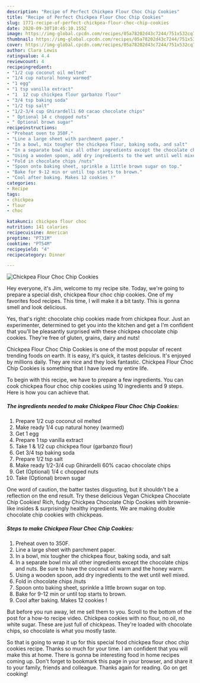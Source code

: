 ```yaml
---
description: "Recipe of Perfect Chickpea Flour Choc Chip Cookies"
title: "Recipe of Perfect Chickpea Flour Choc Chip Cookies"
slug: 1771-recipe-of-perfect-chickpea-flour-choc-chip-cookies
date: 2020-09-30T10:45:10.155Z
image: https://img-global.cpcdn.com/recipes/05a78202d43c7244/751x532cq70/chickpea-flour-choc-chip-cookies-recipe-main-photo.jpg
thumbnail: https://img-global.cpcdn.com/recipes/05a78202d43c7244/751x532cq70/chickpea-flour-choc-chip-cookies-recipe-main-photo.jpg
cover: https://img-global.cpcdn.com/recipes/05a78202d43c7244/751x532cq70/chickpea-flour-choc-chip-cookies-recipe-main-photo.jpg
author: Clara Lewis
ratingvalue: 4.4
reviewcount: 4
recipeingredient:
- "1/2 cup coconut oil melted"
- "1/4 cup natural honey warmed"
- "1 egg"
- "1 tsp vanilla extract"
- "1  12 cup chickpea flour garbanzo flour"
- "3/4 tsp baking soda"
- "1/2 tsp salt"
- "1/2-3/4 cup Ghirardelli 60 cacao chocolate chips"
- " Optional 14 c chopped nuts"
- " Optional brown sugar"
recipeinstructions:
- "Preheat oven to 350F."
- "Line a large sheet with parchment paper."
- "In a bowl, mix tougher the chickpea flour, baking soda, and salt"
- "In a separate bowl mix all other ingredients except the chocolate chips and nuts. Be sure to have the coconut oil warm and the honey warm."
- "Using a wooden spoon, add dry ingredients to the wet until well mixed."
- "Fold in chocolate chips /nuts"
- "Spoon onto baking sheet, sprinkle a little brown sugar on top."
- "Bake for 9-12 min or until top starts to brown."
- "Cool after baking. Makes 12 cookies !"
categories:
- Recipe
tags:
- chickpea
- flour
- choc

katakunci: chickpea flour choc 
nutrition: 141 calories
recipecuisine: American
preptime: "PT31M"
cooktime: "PT54M"
recipeyield: "4"
recipecategory: Dinner

---
```



![Chickpea Flour Choc Chip Cookies](https://img-global.cpcdn.com/recipes/05a78202d43c7244/751x532cq70/chickpea-flour-choc-chip-cookies-recipe-main-photo.jpg)

Hey everyone, it's Jim, welcome to my recipe site. Today, we're going to prepare a special dish, chickpea flour choc chip cookies. One of my favorites food recipes. This time, I will make it a bit tasty. This is gonna smell and look delicious.

Yes, that&#39;s right: chocolate chip cookies made from chickpea flour. Just an experimenter, determined to get you into the kitchen and get a I&#39;m confident that you&#39;ll be pleasantly surprised with these chickpea chocolate chip cookies. They&#39;re free of gluten, grains, dairy and nuts!

Chickpea Flour Choc Chip Cookies is one of the most popular of recent trending foods on earth. It is easy, it's quick, it tastes delicious. It's enjoyed by millions daily. They are nice and they look fantastic. Chickpea Flour Choc Chip Cookies is something that I have loved my entire life.


To begin with this recipe, we have to prepare a few ingredients. You can cook chickpea flour choc chip cookies using 10 ingredients and 9 steps. Here is how you can achieve that.

<!--inarticleads1-->

##### The ingredients needed to make Chickpea Flour Choc Chip Cookies:

1. Prepare 1/2 cup coconut oil melted
1. Make ready 1/4 cup natural honey (warmed)
1. Get 1 egg
1. Prepare 1 tsp vanilla extract
1. Take 1 &amp; 1/2 cup chickpea flour (garbanzo flour)
1. Get 3/4 tsp baking soda
1. Prepare 1/2 tsp salt
1. Make ready 1/2-3/4 cup Ghirardelli 60% cacao chocolate chips
1. Get  (Optional) 1/4 c chopped nuts
1. Take  (Optional) brown sugar


One word of caution, the batter tastes disgusting, but it shouldn&#39;t be a reflection on the end result. Try these delicious Vegan Chickpea Chocolate Chip Cookies! Rich, fudgy Chickpea Chocolate Chip Cookies with brownie-like insides &amp; surprisingly healthy ingredients. We are making double chocolate chip cookies with chickpeas. 

<!--inarticleads2-->

##### Steps to make Chickpea Flour Choc Chip Cookies:

1. Preheat oven to 350F.
1. Line a large sheet with parchment paper.
1. In a bowl, mix tougher the chickpea flour, baking soda, and salt
1. In a separate bowl mix all other ingredients except the chocolate chips and nuts. Be sure to have the coconut oil warm and the honey warm.
1. Using a wooden spoon, add dry ingredients to the wet until well mixed.
1. Fold in chocolate chips /nuts
1. Spoon onto baking sheet, sprinkle a little brown sugar on top.
1. Bake for 9-12 min or until top starts to brown.
1. Cool after baking. Makes 12 cookies !


But before you run away, let me sell them to you. Scroll to the bottom of the post for a how-to recipe video. Chickpea cookies with no flour, no oil, no white sugar. These are just full of chickpeas. They&#39;re loaded with chocolate chips, so chocolate is what you mostly taste. 

So that is going to wrap it up for this special food chickpea flour choc chip cookies recipe. Thanks so much for your time. I am confident that you will make this at home. There is gonna be interesting food in home recipes coming up. Don't forget to bookmark this page in your browser, and share it to your family, friends and colleague. Thanks again for reading. Go on get cooking!
